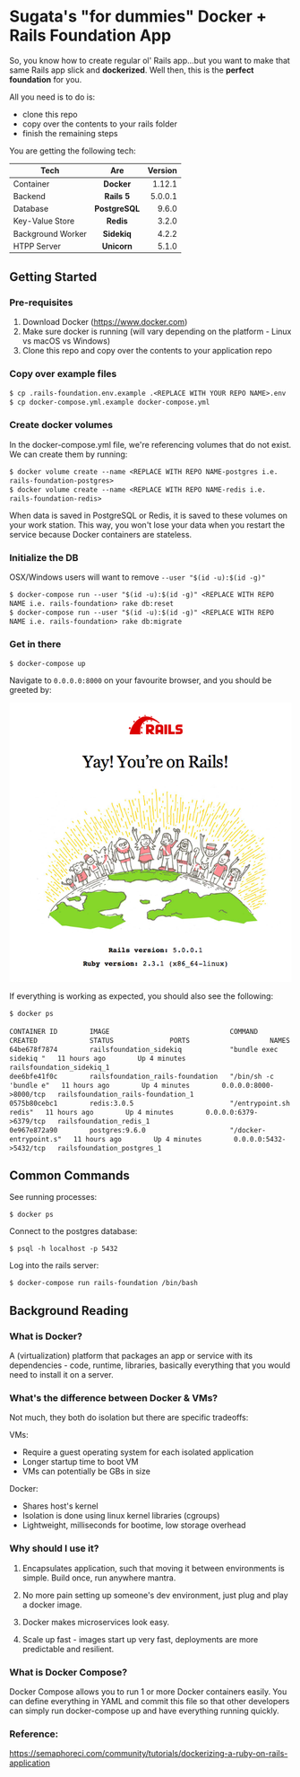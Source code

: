 # Sugata's "for dummies" Docker + Rails Foundation App

So, you know how to create regular ol' Rails app...but you want to make that same Rails app slick and **dockerized**. Well then, this is the **perfect foundation** for you.

All you need is to do is:
- clone this repo
- copy over the contents to your rails folder
- finish the remaining steps

You are getting the following tech:

| Tech              | Are           | Version  |
| ----------------- |:-------------:| --------:|
| Container         | **Docker**    |  1.12.1  |
| Backend           | **Rails 5**   |  5.0.0.1 |
| Database          | **PostgreSQL**|  9.6.0   |
| Key-Value Store   | **Redis**     |  3.2.0   |
| Background Worker | **Sidekiq**   |  4.2.2   |
| HTPP Server       | **Unicorn**   |  5.1.0   |

## Getting Started

### Pre-requisites
1. Download Docker (https://www.docker.com)
2. Make sure docker is running (will vary depending on the platform - Linux vs macOS vs Windows)
3. Clone this repo and copy over the contents to your application repo

### Copy over example files
```shell
$ cp .rails-foundation.env.example .<REPLACE WITH YOUR REPO NAME>.env
$ cp docker-compose.yml.example docker-compose.yml
```

### Create docker volumes
In the docker-compose.yml file, we're referencing volumes that do not exist. We can create them by running:

```shell
$ docker volume create --name <REPLACE WITH REPO NAME-postgres i.e. rails-foundation-postgres>
$ docker volume create --name <REPLACE WITH REPO NAME-redis i.e. rails-foundation-redis>
```

When data is saved in PostgreSQL or Redis, it is saved to these volumes on your work station. This way, you won't lose your data when you restart the service because Docker containers are stateless.

### Initialize the DB
OSX/Windows users will want to remove `--­­user "$(id -­u):$(id -­g)"`

```shell
$ docker­-compose run --­­user "$(id ­-u):$(id -­g)" <REPLACE WITH REPO NAME i.e. rails-foundation> rake db:reset
$ docker­-compose run --­­user "$(id ­-u):$(id -­g)" <REPLACE WITH REPO NAME i.e. rails-foundation> rake db:migrate
```

### Get in there
```
$ docker-compose up
```

Navigate to `0.0.0.0:8000` on your favourite browser, and you should be greeted by:

![Started Rails](https://raw.githubusercontent.com/sugataa/rails-foundation/master/public/complete.png)

If everything is working as expected, you should also see the following:

```shell
$ docker ps

CONTAINER ID        IMAGE                              COMMAND                  CREATED             STATUS              PORTS                    NAMES
64be678f7874        railsfoundation_sidekiq            "bundle exec sidekiq "   11 hours ago        Up 4 minutes                                 railsfoundation_sidekiq_1
dee6bfe41f0c        railsfoundation_rails-foundation   "/bin/sh -c 'bundle e"   11 hours ago        Up 4 minutes        0.0.0.0:8000->8000/tcp   railsfoundation_rails-foundation_1
0575b80cebc1        redis:3.0.5                        "/entrypoint.sh redis"   11 hours ago        Up 4 minutes        0.0.0.0:6379->6379/tcp   railsfoundation_redis_1
0e967e872a90        postgres:9.6.0                     "/docker-entrypoint.s"   11 hours ago        Up 4 minutes        0.0.0.0:5432->5432/tcp   railsfoundation_postgres_1
```

## Common Commands

See running processes:

```
$ docker ps
```

Connect to the postgres database:

```
$ psql -h localhost -p 5432
```

Log into the rails server:

```
$ docker-compose run rails-foundation /bin/bash
```

## Background Reading

### What is Docker?

A (virtualization) platform that packages an app or service with its dependencies - code, runtime, libraries, basically everything that you would need to install it on a server.

### What's the difference between Docker & VMs?

Not much, they both do isolation but there are specific tradeoffs:

VMs:
- Require a guest operating system for each isolated application
- Longer startup time to boot VM
- VMs can potentially be GBs in size

Docker:
- Shares host's kernel
- Isolation is done using linux kernel libraries (cgroups)
- Lightweight, milliseconds for bootime, low storage overhead

### Why should I use it?

1. Encapsulates application, such that moving it between environments is simple. Build once, run anywhere mantra.

2. No more pain setting up someone's dev environment, just plug and play a docker image.

3. Docker makes microservices look easy.

4. Scale up fast - images start up very fast, deployments are more predictable and resilient.

### What is Docker Compose?

Docker Compose allows you to run 1 or more Docker containers easily. You can define everything in YAML and commit this file so that other developers can simply run docker-compose up and have everything running quickly.

### Reference:

https://semaphoreci.com/community/tutorials/dockerizing-a-ruby-on-rails-application
